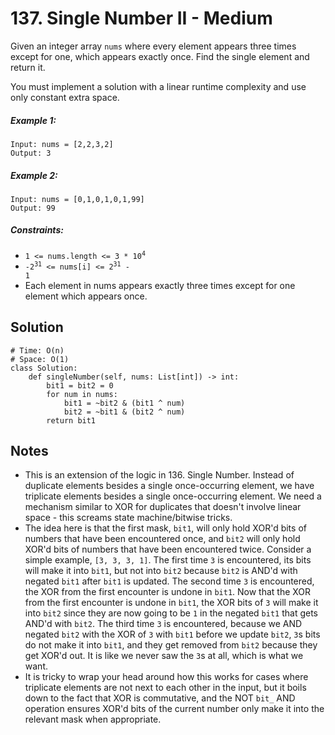 # 137. Single Number II - Medium

Given an integer array `nums` where every element appears three times except for one, which appears exactly once. Find the single element and return it.

You must implement a solution with a linear runtime complexity and use only constant extra space.

##### Example 1:

```
Input: nums = [2,2,3,2]
Output: 3
```

##### Example 2:

```
Input: nums = [0,1,0,1,0,1,99]
Output: 99
```

##### Constraints:

- <code>1 <= nums.length <= 3 * 10<sup>4</sup></code>
- <code>-2<sup>31</sup> <= nums[i] <= 2<sup>31</sup> - 1</code>
- Each element in nums appears exactly three times except for one element which appears once.

## Solution

```
# Time: O(n)
# Space: O(1)
class Solution:
    def singleNumber(self, nums: List[int]) -> int:
        bit1 = bit2 = 0
        for num in nums:
            bit1 = ~bit2 & (bit1 ^ num)
            bit2 = ~bit1 & (bit2 ^ num)
        return bit1
```

## Notes
- This is an extension of the logic in 136. Single Number. Instead of duplicate elements besides a single once-occurring element, we have triplicate elements besides a single once-occurring element. We need a mechanism similar to XOR for duplicates that doesn't involve linear space - this screams state machine/bitwise tricks.
- The idea here is that the first mask, `bit1`, will only hold XOR'd bits of numbers that have been encountered once, and `bit2` will only hold XOR'd bits of numbers that have been encountered twice. Consider a simple example, `[3, 3, 3, 1]`. The first time `3` is encountered, its bits will make it into `bit1`, but not into `bit2` because `bit2` is AND'd with negated `bit1` after `bit1` is updated. The second time `3` is encountered, the XOR from the first encounter is undone in `bit1`. Now that the XOR from the first encounter is undone in `bit1`, the XOR bits of `3` will make it into `bit2` since they are now going to be `1` in the negated `bit1` that gets AND'd with `bit2`. The third time `3` is encountered, because we AND negated `bit2` with the XOR of `3` with `bit1` before we update `bit2`, `3`s bits do not make it into `bit1`, and they get removed from `bit2` because they get XOR'd out. It is like we never saw the `3`s at all, which is what we want.
- It is tricky to wrap your head around how this works for cases where triplicate elements are not next to each other in the input, but it boils down to the fact that XOR is commutative, and the NOT `bit_` AND operation ensures XOR'd bits of the current number only make it into the relevant mask when appropriate.
